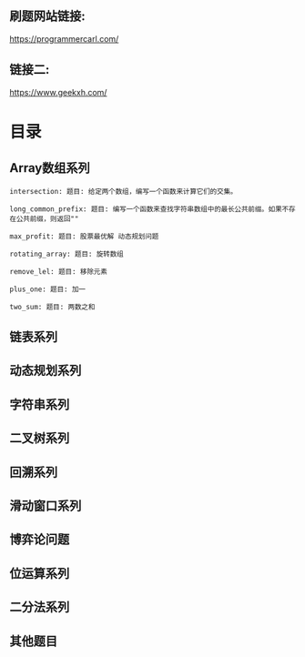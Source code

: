 
## 刷题网站链接:
https://programmercarl.com/

## 链接二:
https://www.geekxh.com/


# 目录

## Array数组系列

    intersection: 题目: 给定两个数组，编写一个函数来计算它们的交集。

    long_common_prefix: 题目: 编写一个函数来查找字符串数组中的最长公共前缀。如果不存在公共前缀，则返回""

    max_profit: 题目: 股票最优解 动态规划问题

    rotating_array: 题目: 旋转数组

    remove_lel: 题目: 移除元素

    plus_one: 题目: 加一

    two_sum: 题目: 两数之和

## 链表系列


## 动态规划系列


## 字符串系列


## 二叉树系列


## 回溯系列


## 滑动窗口系列


## 博弈论问题


## 位运算系列


## 二分法系列


## 其他题目
